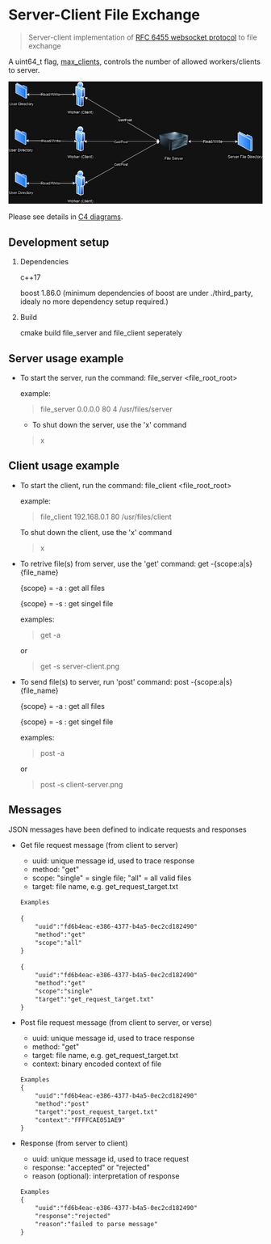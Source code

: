 # Server-Client File Exchange 
> Server-client implementation of [RFC 6455 websocket protocol](https://www.rfc-editor.org/rfc/rfc6455) to file exchange 

A uint64_t flag, [max_clients](https://github.com/webbercyt/file_service/blob/master/utils/resource.h), controls the number of allowed workers/clients to server.

![](infrastructure.png)

Please see details in [C4 diagrams](https://github.com/webbercyt/file_service/blob/master/diagrams.pdf).


## Development setup

1. Dependencies

   c++17

   boost 1.86.0 (minimum dependencies of boost are under ./third_party, idealy no more dependency setup required.)

3. Build

   cmake build file_server and file_client seperately


## Server usage example

* To start the server, run the command: file_server <host> <port> <threads> <file_root_root>

	example: 
	> file_server 0.0.0.0 80 4 /usr/files/server
	
	
	* To shut down the server, use the 'x' command
	>x


## Client usage example

* To start the client, run the command: file_client <host> <port> <file_root_root>

	example: 
	> file_client 192.168.0.1 80 /usr/files/client
	
	
	To shut down the client, use the 'x' command
	>x


* To retrive file(s) from server, use the 'get' command: get -{scope:a|s} {file_name} 
	
   {scope} = -a : get all files
   
   {scope} = -s : get singel file

	examples: 
	>get -a
	
	or
	>get -s server-client.png


* To send file(s) to server, run 'post' command: post -{scope:a|s} {file_name}

	
   {scope} = -a : get all files
   
   {scope} = -s : get singel file
   
	examples:
	>post -a
	
	or
	>post -s client-server.png


## Messages

JSON messages have been defined to indicate requests and responses

* Get file request message (from client to server)
   * uuid: unique message id, used to trace response
   * method: "get"
   * scope: "single" = single file; "all" = all valid files
   * target: file name, e.g. get_request_target.txt
 	```
	Examples
	
	{
		"uuid":"fd6b4eac-e386-4377-b4a5-0ec2cd182490"
		"method":"get"
		"scope":"all"
	}
	
	{
		"uuid":"fd6b4eac-e386-4377-b4a5-0ec2cd182490"
		"method":"get"
		"scope":"single"
		"target":"get_request_target.txt"
	}
	```


* Post file request message (from client to server, or verse)
   * uuid: unique message id, used to trace response
   * method: "get"
   * target: file name, e.g. get_request_target.txt
   * context: binary encoded context of file
	```
	Examples
	{
		"uuid":"fd6b4eac-e386-4377-b4a5-0ec2cd182490"
		"method":"post"
		"target":"post_request_target.txt"
		"context":"FFFFCAE051AE9"
	}
	```


* Response (from server to client)
   * uuid: unique message id, used to trace request
   * response: "accepted" or "rejected"
   * reason (optional): interpretation of response 
	```
	Examples
	{
		"uuid":"fd6b4eac-e386-4377-b4a5-0ec2cd182490"
		"response":"rejected"
		"reason":"failed to parse message"
	}
	```
